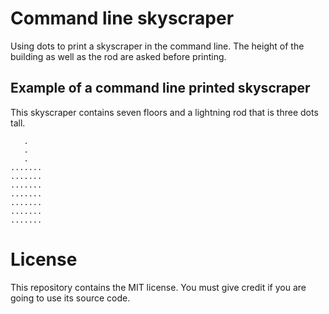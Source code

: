 # Command line skyscraper

Using dots to print a skyscraper in the command line. The height of the building as well as the rod are asked before printing.

## Example of a command line printed skyscraper

This skyscraper contains seven floors and a lightning rod that is three dots tall.

```
   .
   .
   .
.......
.......
.......
....... 
.......
.......
.......
```

# License

This repository contains the MIT license. You must give credit if you are going to use its source code.
